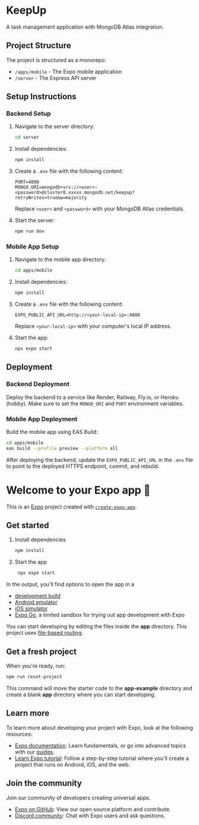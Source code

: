 # KeepUp

A task management application with MongoDB Atlas integration.

## Project Structure

The project is structured as a monorepo:

- `/apps/mobile` - The Expo mobile application
- `/server` - The Express API server

## Setup Instructions

### Backend Setup

1. Navigate to the server directory:
   ```bash
   cd server
   ```

2. Install dependencies:
   ```bash
   npm install
   ```

3. Create a `.env` file with the following content:
   ```
   PORT=4000
   MONGO_URI=mongodb+srv://<user>:<password>@cluster0.xxxxx.mongodb.net/keepup?retryWrites=true&w=majority
   ```
   Replace `<user>` and `<password>` with your MongoDB Atlas credentials.

4. Start the server:
   ```bash
   npm run dev
   ```

### Mobile App Setup

1. Navigate to the mobile app directory:
   ```bash
   cd apps/mobile
   ```

2. Install dependencies:
   ```bash
   npm install
   ```

3. Create a `.env` file with the following content:
   ```
   EXPO_PUBLIC_API_URL=http://<your-local-ip>:4000
   ```
   Replace `<your-local-ip>` with your computer's local IP address.

4. Start the app:
   ```bash
   npx expo start
   ```

## Deployment

### Backend Deployment

Deploy the backend to a service like Render, Railway, Fly.io, or Heroku (hobby).
Make sure to set the `MONGO_URI` and `PORT` environment variables.

### Mobile App Deployment

Build the mobile app using EAS Build:

```bash
cd apps/mobile
eas build --profile preview --platform all
```

After deploying the backend, update the `EXPO_PUBLIC_API_URL` in the `.env` file to point to the deployed HTTPS endpoint, commit, and rebuild.

# Welcome to your Expo app 👋

This is an [Expo](https://expo.dev) project created with [`create-expo-app`](https://www.npmjs.com/package/create-expo-app).

## Get started

1. Install dependencies

   ```bash
   npm install
   ```

2. Start the app

   ```bash
    npx expo start
   ```

In the output, you'll find options to open the app in a

- [development build](https://docs.expo.dev/develop/development-builds/introduction/)
- [Android emulator](https://docs.expo.dev/workflow/android-studio-emulator/)
- [iOS simulator](https://docs.expo.dev/workflow/ios-simulator/)
- [Expo Go](https://expo.dev/go), a limited sandbox for trying out app development with Expo

You can start developing by editing the files inside the **app** directory. This project uses [file-based routing](https://docs.expo.dev/router/introduction).

## Get a fresh project

When you're ready, run:

```bash
npm run reset-project
```

This command will move the starter code to the **app-example** directory and create a blank **app** directory where you can start developing.

## Learn more

To learn more about developing your project with Expo, look at the following resources:

- [Expo documentation](https://docs.expo.dev/): Learn fundamentals, or go into advanced topics with our [guides](https://docs.expo.dev/guides).
- [Learn Expo tutorial](https://docs.expo.dev/tutorial/introduction/): Follow a step-by-step tutorial where you'll create a project that runs on Android, iOS, and the web.

## Join the community

Join our community of developers creating universal apps.

- [Expo on GitHub](https://github.com/expo/expo): View our open source platform and contribute.
- [Discord community](https://chat.expo.dev): Chat with Expo users and ask questions.
